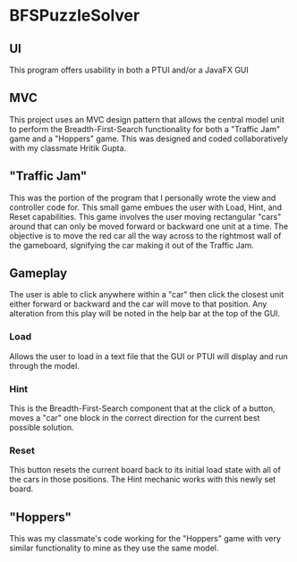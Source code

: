 # BFSPuzzleSolver
## UI
This program offers usability in both a PTUI and/or a JavaFX GUI

## MVC
This project uses an MVC design pattern that allows the central model unit to perform the Breadth-First-Search functionality for both a "Traffic Jam" game and a "Hoppers" game. This was designed and coded collaboratively with my classmate Hritik Gupta.

## "Traffic Jam"
This was the portion of the program that I personally wrote the view and controller code for. This small game embues the user with Load, Hint, and Reset capabilities. This game involves the user moving rectangular "cars" around that can only be moved forward or backward one unit at a time. The objective is to move the red car all the way across to the rightmost wall of the gameboard, signifying the car making it out of the Traffic Jam.

## Gameplay
The user is able to click anywhere within a "car" then click the closest unit either forward or backward and the car will move to that position. Any alteration from this play will be noted in the help bar at the top of the GUI.

### Load
Allows the user to load in a text file that the GUI or PTUI will display and run through the model.

### Hint
This is the Breadth-First-Search component that at the click of a button, moves a "car" one block in the correct direction for the current best possible solution.

### Reset
This button resets the current board back to its initial load state with all of the cars in those positions. The Hint mechanic works with this newly set board.

## "Hoppers"
This was my classmate's code working for the "Hoppers" game with very similar functionality to mine as they use the same model.
